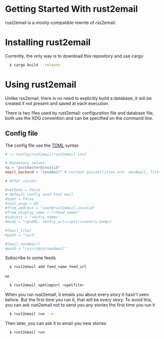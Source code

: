 # Getting Started With rust2email

rust2email is a mostly-compatible rewrite of rss2email.

# Installing rust2email

Currently, the only way is to download this repository and use cargo

```bash
  $ cargo build --release
```

# Using rust2email

Unlike rss2email, there is no need to explicitly build a database,
it will be created if not present and saved at each execution

There is two files used by rust2email: configuration file and database file,
both use the XDG convention and can be specified on the command line.

## Config file

The config file use the [TOML](https://github.com/toml-lang/toml) syntax

```toml
# ~/.config/rust2mail/rust2email.conf

# Mandatory values:
to = "postmaster@invalid"
email_backend = "sendmail" # current possibilities are: sendmail, file

# Other values:

#verbose = false
# default config send html mail
#text = false
#text_wrap = 80
#from_address = "user@rust2email.invalid"
#from_display_name = "<feed_name>"
#subject = "<entry_name>"
#body = "<p>URL: <entry_url></p>\r\n<entry_body>"

#[mail_file]
#path = "test"

#[mail_sendmail]
#path = "/usr/sbin/sendmail"

```

Subscribe to some feeds

```bash
  $ rust2email add feed_name feed_url
```

or

```bash
  $ rust2email opmlimport <opmlfile>
```

When you run rust2email, it emails you about every story it hasn't seen
before. But the first time you run it, that will be every story. To
avoid this, you can ask rust2email not to send you any stories the
first time you run it

```bash
  $ rust2email run --n
```

Then later, you can ask it to email you new stories

```bash
  $ rust2email run
```
